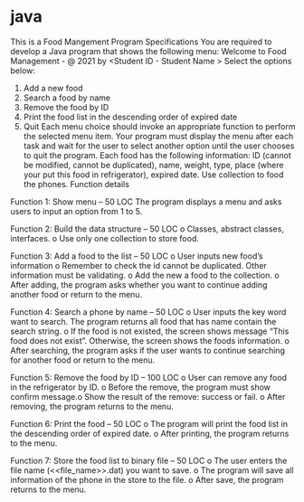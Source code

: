# java
This is a Food Mangement
Program Specifications
You are required to develop a Java program that shows the following menu:
Welcome to Food Management - @ 2021 by <Student ID - Student Name >
Select the options below:
1. Add a new food
2. Search a food by name
3. Remove the food by ID
4. Print the food list in the descending order of expired date
5. Quit
Each menu choice should invoke an appropriate function to perform the selected menu item. Your program must display
the menu after each task and wait for the user to select another option until the user chooses to quit the program. Each
food has the following information: ID (cannot be modified, cannot be duplicated), name, weight, type, place (where your
put this food in refrigerator), expired date. Use collection to food the phones.
Function details
 
  Function 1: Show menu – 50 LOC
The program displays a menu and asks users to input an option from 1 to 5.
  
 Function 2: Build the data structure – 50 LOC
o Classes, abstract classes, interfaces.
o Use only one collection to store food.
  
 Function 3: Add a food to the list – 50 LOC
o User inputs new food’s information
o Remember to check the id cannot be duplicated. Other information must be validating.
o Add the new a food to the collection.
o After adding, the program asks whether you want to continue adding another food or return to the menu.
 
  Function 4: Search a phone by name – 50 LOC
o User inputs the key word want to search. The program returns all food that has name contain the search
string.
o If the food is not existed, the screen shows message “This food does not exist”. Otherwise, the screen shows
the foods information.
o After searching, the program asks if the user wants to continue searching for another food or return to the
menu.
 
  Function 5: Remove the food by ID – 100 LOC
o User can remove any food in the refrigerator by ID.
o Before the remove, the program must show confirm message.o Show the result of the remove: success or fail.
o After removing, the program returns to the menu.
 
  Function 6: Print the food – 50 LOC
o The program will print the food list in the descending order of expired date.
o After printing, the program returns to the menu.
 
  Function 7: Store the food list to binary file – 50 LOC
o The user enters the file name (<<file_name>>.dat) you want to save.
o The program will save all information of the phone in the store to the file.
o After save, the program returns to the menu.
